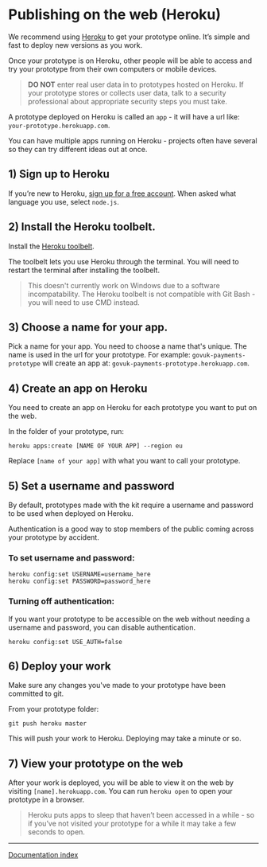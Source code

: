 # Publishing on the web (Heroku)

We recommend using [Heroku](http://www.heroku.com) to get your prototype online. It’s simple and fast to deploy new versions as you work.

Once your prototype is on Heroku, other people will be able to access and try your prototype from their own computers or mobile devices.

> **DO NOT** enter real user data in to prototypes hosted on Heroku. If your prototype stores or collects user data, talk to a security professional about appropriate security steps you must take.

A prototype deployed on Heroku is called an `app` - it will have a url like:
`your-prototype.herokuapp.com`.

You can have multiple apps running on Heroku - projects often have several so they can try different ideas out at once.


## 1) Sign up to Heroku

If you’re new to Heroku, [sign up for a free account](https://signup.heroku.com/). When asked what language you use, select `node.js`.

## 2) Install the Heroku toolbelt.

Install the [Heroku toolbelt](https://toolbelt.heroku.com/).

The toolbelt lets you use Heroku through the terminal. You will need to restart the terminal after installing the toolbelt.

> This doesn't currently work on Windows due to a software incompatability. The Heroku toolbelt is not compatible with Git Bash - you will need to use CMD instead.


## 3) Choose a name for your app.
Pick a name for your app. You need to choose a name that's unique. The name is used in the url for your prototype. For example: 
`govuk-payments-prototype` will create an app at:
`govuk-payments-prototype.herokuapp.com`.

## 4) Create an app on Heroku

You need to create an app on Heroku for each prototype you want to put on the web.

In the folder of your prototype, run:

```
heroku apps:create [NAME OF YOUR APP] --region eu
```
Replace `[name of your app]` with what you want to call your prototype.

## 5) Set a username and password

By default, prototypes made with the kit require a username and password to be used when deployed on Heroku.

Authentication is a good way to stop members of the public coming across your prototype by accident.

### To set username and password:

```
heroku config:set USERNAME=username_here
heroku config:set PASSWORD=password_here
```

### Turning off authentication:

If you want your prototype to be accessible on the web without needing a username and password, you can disable authentication.

```
heroku config:set USE_AUTH=false
```

## 6) Deploy your work

Make sure any changes you've made to your prototype have been committed to git.

From your prototype folder:
```
git push heroku master
```
This will push your work to Heroku. Deploying may take a minute or so.

## 7) View your prototype on the web

After your work is deployed, you will be able to view it on the web by visiting `[name].herokuapp.com`.
You can run `heroku open` to open your prototype in a browser.

> Heroku puts apps to sleep that haven’t been accessed in a while - so if you’ve not visited your prototype for a while it may take a few seconds to open.


---
[Documentation index](../README.md)
